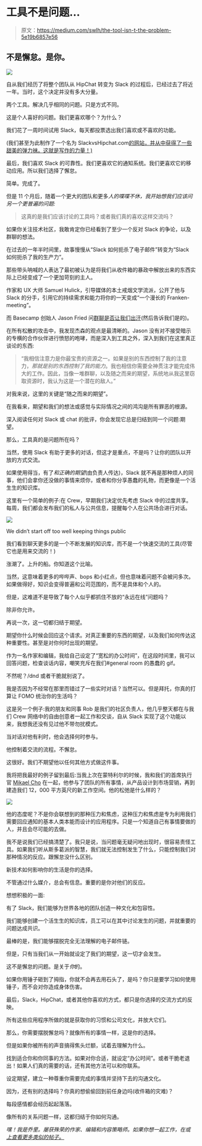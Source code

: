 # 工具不是问题…

> 原文：<https://medium.com/swlh/the-tool-isn-t-the-problem-5e19b6857e56>

## 不是懈怠。是你。

![](img/a5c584b2e73215ef5c281163f3965e8d.png)

自从我们经历了将整个团队从 HipChat 转变为 Slack 的过程后，已经过去了将近一年。当时，这个决定并没有多大分量。

两个工具。解决几乎相同的问题。只是方式不同。

这是个人喜好的问题。我们更喜欢哪个？为什么？

我们花了一周时间试用 Slack，每天都投票选出我们喜欢或不喜欢的功能。

(我们甚至为此制作了一个名为 SlackvsHipchat.com[的网站，并从中获得了一些甜美的弹力袜。这就是写作的力量！)](http://slackvshipchat.com/)

最后，我们喜欢 Slack 的可靠性。我们更喜欢它的通知系统。我们更喜欢它的移动应用。所以我们选择了懈怠。

简单。完成了。

但是 11 个月后，随着一个更大的团队和更多*人的喋喋不休，我开始想我们应该问另一个更普遍的问题:*

> 这真的是我们应该讨论的工具吗？或者我们真的喜欢这样交流吗？

如果你关注技术社区，我敢肯定你已经看到了至少一个反对 Slack 的争论，以及群聊的想法。

在过去的一年半时间里，故事慢慢从“Slack 如何扼杀了电子邮件”转变为“Slack 如何扼杀了我的生产力”。

那些带头呐喊的人表达了最初被认为是将我们从收件箱的暴政中解放出来的东西实际上已经变成了一个更加苛刻的主人。

作家和 UX 大师 Samuel Hulick，引导媒体的本土戒烟文学流派，公开了他与 Slack 的分手，引用它的持续需求和能力将你的一天变成“一个漫长的 Franken-meeting”。

而 Basecamp 创始人 Jason Fried 问[群聊是否让我们出汗](https://m.signalvnoise.com/is-group-chat-making-you-sweat-744659addf7d#.k4yt00vk3)(然后告诉我们是的)。

在所有松散的攻击中，我发现杰森的观点是最清晰的。Jason 没有对不接受暗示的专横的合作伙伴进行愤怒的咆哮，而是深入到工具之外，深入到我们在这里真正谈论的东西:

> “我相信注意力是你最宝贵的资源之一。如果是别的东西控制了我的注意力，*那就是别的东西控制了我的能力*。我也相信你需要全神贯注才能完成伟大的工作。因此，当像一堆群聊，以及随之而来的期望，系统地从我这里窃取资源时，我认为这是一个潜在的敌人。”

对我来说，这里的关键是“随之而来的期望”。

在我看来，期望和我们的想法或感觉与实际情况之间的鸿沟是所有罪恶的根源。

深入阅读任何对 Slack 或 chat 的批评，你会发现它总是归结到同一个问题:期望。

那么，工具真的是问题所在吗？

当然，使用 Slack 有助于更多的对话，但这才是重点，不是吗？让你的团队以开放的方式交流。

如果使用得当，有了*和正确的期望*(由负责人传达)，Slack 就不再是那种烦人的同事，他们会拿你还没做的事情来烦你，或者和你分享愚蠢的礼物，而更像是一个活生生的知识库。

这里有一个简单的例子:在 Crew，早期我们决定优先考虑 Slack 中的过度共享。每周，我们都会发布我们的私人与公共信息，提醒每个人在公共场合进行对话。

![](img/26507d10e23eacf6756553ed29a0c3f0.png)

We didn’t start off too well keeping things public

我们看到聊天更多的是一个不断发展的知识库，而不是一个快速交流的工具(尽管它也是用来交流的！)

涨潮了。上升的船。你知道这个比喻。

当然，这意味着更多的哔哔声、bops 和小红点，但也意味着问题不会被问多次。如果做得好，知识会变得普遍和公司范围的，而不是具体和个人的。

但是，这难道不是导致了每个人似乎都抓住不放的“永远在线”问题吗？

除非你允许。

再说一次，这一切都归结于期望。

期望你什么时候会回应这个请求。对真正重要的东西的期望，以及我们如何传达这种重要性。甚至是对你何时出现的期望。

作为一名作家和编辑，我给自己设定了“宽松的办公时间”，在这段时间里，我可以回答问题，检查谈话内容，嘲笑充斥在我们#general room 的愚蠢的 gif。

不然呢？/dnd 或者干脆就别说了。

我是否因为不经常在那里而错过了一些实时对话？当然可以。但是拜托，你真的打算让 FOMO 统治你的生活吗？

这是另一个例子:我的朋友和同事 Rob 是我们的社区负责人，他几乎整天都在与我们 Crew 网络中的自由创意者一起工作和交谈，自从 Slack 实现了这个功能以来，我想我还没有见过他不带勿扰模式。

当对话对他有利时，他会选择何时参与。

他控制着交流的流程。不懈怠。

这很好。我们不期望他以任何其他方式做这件事。

我将把我最好的例子留到最后:当我上次在蒙特利尔的时候，我和我们的首席执行官 [Mikael Cho](https://medium.com/u/300c728e7d24?source=post_page-----5e19b6857e56--------------------------------) 在一起，他参与了团队的所有事情，从产品设计到市场营销，再到建造我们 12，000 平方英尺的新工作空间。他的松弛是什么样的？

![](img/a614916e2873fbb16b257475c6617c73.png)

他的态度呢？不是你会联想到的那种压力和焦虑，这种压力和焦虑是专为利用我们需要回应通知的基本人类本能而设计的应用程序。只是一个知道自己有事情要做的人，并且会尽可能的去做。

我不是说我们已经搞清楚了。我只是说，当问题毫无疑问地出现时，很容易责怪工具。如果我们听从斯多葛派的智慧，我们就无法控制发生了什么，只能控制我们对那种情况的反应。跟懈怠没什么区别。

新技术如何影响你的生活是你的选择。

不管通过什么媒介，总会有信息。重要的是你对他们的反应。

想想积极的一面:

有了 Slack，我们能够为世界各地的团队创造一种文化和包容性。

我们能够创建一个活生生的知识库，员工可以在其中讨论发生的问题，并就重要的问题达成共识。

最棒的是，我们能够摆脱完全无法理解的电子邮件链。

但是，只有当我们从一开始就设定了我们的期望，这一切才会发生。

这不是懈怠的问题。是关于*你*的。

如果你用锤子砸到了拇指，你就不会再去用石头了，是吗？你只是要学习如何使用锤子，而不会对你造成身体伤害。

最后，Slack，HipChat，或者其他你喜欢的方式，都只是你选择的交流方式的反映。

所有这些应用程序所做的就是获取你的习惯和公司文化，并放大它们。

那么，你需要摆脱懈怠吗？就像所有的事情一样，这是你的选择。

但是如果你被所有的声音搞得焦头烂额，试着去理解为什么。

找到适合你和你同事的方法。如果对你合适，就设定“办公时间”。或者干脆老退出！如果人们真的需要的话，还有其他方法可以和你联系。

设定期望，建立一种尊重你需要完成的事情并坚持下去的沟通文化。

因为，还有别的选择吗？你真的想偷偷回到前任身边吗(收件箱的灾难)？

每段感情都会经历起起落落。

像所有的关系问题一样，这都归结于你如何沟通。

*嘿！我是乔里。屡获殊荣的作家、编辑和内容策略师。如果你想一起工作，在*[](https://goo.gl/RZqyLS)**或* [*上查看更多类似的帖子。*](http://jorymackay.com/)*